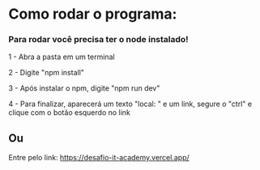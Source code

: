 # Como rodar o programa:

### Para rodar você precisa ter o node instalado!

1 - Abra a pasta em um terminal

2 - Digite "npm install"

3 - Após instalar o npm, digite "npm run dev"

4 - Para finalizar, aparecerá um texto "local: " e um link, segure o "ctrl" e clique com o botão esquerdo no link

## Ou

Entre pelo link: <a href="https://desafio-it-academy.vercel.app/" target="_blank" >https://desafio-it-academy.vercel.app/</a>
